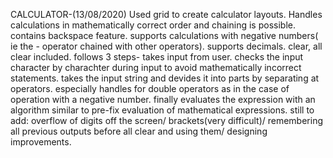 CALCULATOR-(13/08/2020)
Used grid to create calculator layouts. Handles calculations in mathematically correct order and chaining is possible. contains backspace feature. supports calculations with negative numbers( ie the - operator chained with other operators). supports decimals. clear, all clear included. 
follows 3 steps- takes input from user. checks the input character by charachter during input to avoid mathematically incorrect statements. takes the input string and devides it into parts by separating at operators. especially handles for double operators as in the case of operation with a negative number. finally evaluates the expression with an algorithm similar to pre-fix evaluation of mathematical expressions.
still to add:
overflow of digits off the screen/
brackets(very difficult)/
remembering all previous outputs before all clear and using them/
designing improvements.